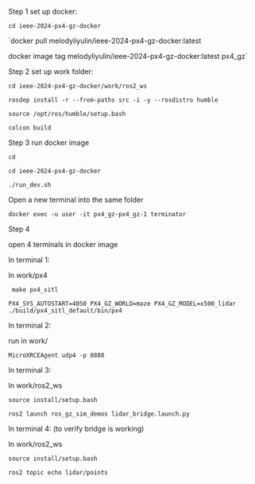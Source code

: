 Step 1 set up docker:

`cd ieee-2024-px4-gz-docker`

`docker pull melodyliyulin/ieee-2024-px4-gz-docker:latest

docker image tag melodyliyulin/ieee-2024-px4-gz-docker:latest px4_gz`

Step 2 set up work folder:

`cd ieee-2024-px4-gz-docker/work/ros2_ws`

`rosdep install -r --from-paths src -i -y --rosdistro humble`

`source /opt/ros/humble/setup.bash`

`colcon build`

Step 3 run docker image

`cd`

`cd ieee-2024-px4-gz-docker`

`./run_dev.sh`

Open a new terminal into the same folder

`docker exec -u user -it px4_gz-px4_gz-1 terminator`

Step 4 

open 4 terminals in docker image 

In terminal 1:

In work/px4

` make px4_sitl`

`PX4_SYS_AUTOSTART=4050 PX4_GZ_WORLD=maze PX4_GZ_MODEL=x500_lidar ./build/px4_sitl_default/bin/px4`

In terminal 2:

run in work/

`MicroXRCEAgent udp4 -p 8888`

In terminal 3:

In work/ros2_ws

`source install/setup.bash`

`ros2 launch ros_gz_sim_demos lidar_bridge.launch.py`

In terminal 4: (to verify bridge is working)

In work/ros2_ws

`source install/setup.bash`

`ros2 topic echo lidar/points`


   
